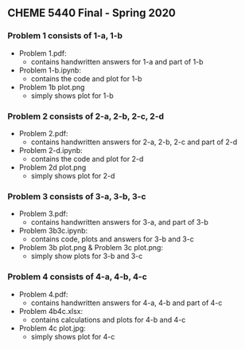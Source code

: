## CHEME 5440 Final - Spring 2020

### Problem 1 consists of 1-a, 1-b
- Problem 1.pdf:
  - contains handwritten answers for 1-a and part of 1-b
- Problem 1-b.ipynb:
  - contains the code and plot for 1-b
- Problem 1b plot.png
  - simply shows plot for 1-b
### Problem 2 consists of 2-a, 2-b, 2-c, 2-d
- Problem 2.pdf: 
  - contains handwritten answers for 2-a, 2-b, 2-c and part of 2-d
- Problem 2-d.ipynb:
  - contains the code and plot for 2-d
- Problem 2d plot.png
  - simply shows plot for 2-d
### Problem 3 consists of 3-a, 3-b, 3-c
- Problem 3.pdf: 
  - contains handwritten answers for 3-a, and part of 3-b
- Problem 3b3c.ipynb:
  - contains code, plots and answers for 3-b and 3-c
- Problem 3b plot.png & Problem 3c plot.png:
  - simply show plots for 3-b and 3-c
### Problem 4 consists of 4-a, 4-b, 4-c
- Problem 4.pdf: 
  - contains handwritten answers for 4-a, 4-b and part of 4-c
- Problem 4b4c.xlsx:
  - contains calculations and plots for 4-b and 4-c
- Problem 4c plot.jpg:
  - simply shows plot for 4-c


